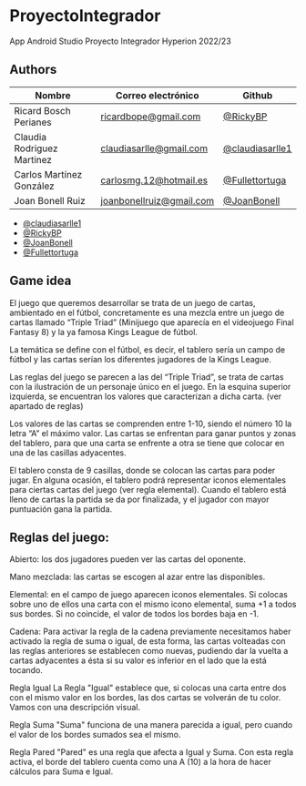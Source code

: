 # ProyectoIntegrador
App Android Studio Proyecto Integrador Hyperion 2022/23

## Authors

|Nombre |Correo electrónico|Github|
|-----|--------|--------|
|Ricard Bosch Perianes|ricardbope@gmail.com   |[@RickyBP](https://github.com/RickyBP)|
|Claudia Rodriguez Martinez  |claudiasarlle@gmail.com      |[@claudiasarlle1](https://github.com/claudiasarlle1)|
|Carlos Martínez González   |carlosmg.12@hotmail.es|[@Fullettortuga](https://github.com/Fullettortuga)|
|Joan Bonell Ruiz| joanbonellruiz@gmail.com|[@JoanBonell](https://github.com/JoanBonell)|

- [@claudiasarlle1](https://github.com/claudiasarlle1)
- [@RickyBP](https://github.com/RickyBP)
- [@JoanBonell](https://github.com/JoanBonell)
- [@Fullettortuga](https://github.com/Fullettortuga)

## Game idea

El juego que queremos desarrollar se trata de un juego de cartas, ambientado en el fútbol, concretamente es una mezcla entre un juego de cartas llamado “Triple Triad” (Minijuego que aparecía en el videojuego Final Fantasy 8) y la ya famosa Kings League de fútbol.

La temática se define con el fútbol, es decir, el tablero sería un campo de fútbol y las cartas serían los diferentes jugadores de la Kings League.

Las reglas del juego se parecen a las del “Triple Triad”, se trata de cartas con la ilustración de un personaje único en el juego. En la esquina superior izquierda, se encuentran los valores que caracterizan a dicha carta. (ver apartado de reglas)

Los valores de las cartas se comprenden entre 1-10, siendo el número 10 la letra “A” el máximo valor. Las cartas se enfrentan para ganar puntos y zonas del tablero, para que una carta se enfrente a otra se tiene que colocar en una de las casillas adyacentes. 

El tablero consta de 9 casillas, donde se colocan las cartas para poder jugar. En alguna ocasión, el tablero podrá representar iconos elementales para ciertas cartas del juego (ver regla elemental). Cuando el tablero está lleno de cartas la partida se da por finalizada, y el jugador con mayor puntuación gana la partida.

## Reglas del juego:

Abierto: los dos jugadores pueden ver las cartas del oponente.

Mano mezclada: las cartas se escogen al azar entre las disponibles.

Elemental: en el campo de juego aparecen iconos elementales. Si colocas sobre uno de ellos una carta con el mismo icono elemental, suma +1 a todos sus bordes. Si no coincide, el valor de todos los bordes baja en -1.

Cadena: Para activar la regla de la cadena previamente necesitamos haber activado la regla de suma o igual, de esta forma, las cartas volteadas con las reglas anteriores se establecen como nuevas, pudiendo dar la vuelta a cartas adyacentes a ésta si su valor es inferior en el lado que la está tocando.

Regla Igual
La Regla "Igual" establece que, si colocas una carta entre dos con el mismo valor en los bordes, las dos cartas se volverán de tu color. Vamos con una descripción visual. 


Regla Suma
"Suma" funciona de una manera parecida a igual, pero cuando el valor de los bordes sumados sea el mismo. 

Regla Pared
"Pared" es una regla que afecta a Igual y Suma. Con esta regla activa, el borde del tablero cuenta como una A (10) a la hora de hacer cálculos para Suma e Igual.
